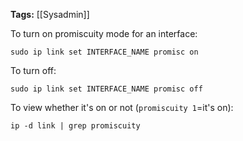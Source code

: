 **Tags:** [[Sysadmin]]

To turn on promiscuity mode for an interface:

`sudo ip link set INTERFACE_NAME promisc on`

To turn off:

`sudo ip link set INTERFACE_NAME promisc off`

To view whether it's on or not (`promiscuity 1`=it's on):

`ip -d link | grep promiscuity`